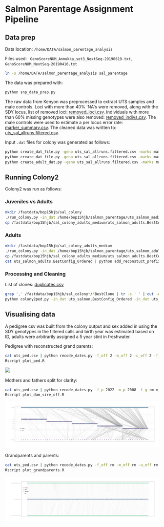 # Salmon Parentage Assignment Pipeline

## Data prep

Data location: ```/home/DATA/salmon_parentage_analysis```

Files used: ``` GenoScoreNUM_Annukka_set3_NextSeq-20190619.txt```, ```GenoScoreNUM_NextSeq-20190416.txt```

```bash
ln -s /home/DATA/salmon_parentage_analysis sal_parentage
```

The data was prepared with:

```bash
python snp_data_prep.py
```

The raw data from Kenyon was preprocessed to extract UTS samples and male controls. Loci with more than 40% 'NA's were 
removed, along with the SDY locus, list of removed loci: [removed_loci.csv](removed_loci.csv). Individuals with more than
60% missing genotypes were also removed: [removed_indivs.csv](removed_indivs.csv). The male controls were used to estimate
a per locus error rate: [marker_summary.csv](marker_summary.csv). The cleaned data was written to: 
[uts_sal_allruns.filtered.csv](uts_sal_allruns.filtered.csv).

Input ```.dat``` files for colony was generated as follows:

```bash
python create_dat_file.py -geno uts_sal_allruns.filtered.csv -marks marker_summary.csv > uts_salmon.dat
python create_dat_file.py -geno uts_sal_allruns.filtered.csv -marks marker_summary.csv > uts_salmon_mediumrun.dat
python create_adult_dat.py -geno uts_sal_allruns.filtered.csv -marks marker_summary.csv > uts_salmon_adults_mediumrun.dat
```

## Running Colony2

Colony2 was run as follows:

### Juveniles vs Adults

<!---

Quick run:

```bash
mkdir sal_parentage/colony_out
cd sal_parentage/colony_out/
mpirun -np 7 ~/colony2/colony2p.ifort.impi2015.out IFN:/home/hbarton/salmon_parentage/uts_salmon.dat &> uts_sal_colony.log.txt &
```


Medium run (competing with sharc): 

```bash
mkdir sal_parentage/colony_out_medium
cd sal_parentage/colony_out_medium
mpirun -np 4 ~/colony2/colony2p.ifort.impi2015.out IFN:/home/hbarton/salmon_parentage/uts_salmon_mediumrun.dat &> uts_sal_colony_mdeium.log.txt &
```


Colony2 runs on sharc

--->

```bash
mkdir /fastdata/bop15hjb/sal_colony
./run_colony.py -in_dat /home/bop15hjb/salmon_parentage/uts_salmon_mediumrun.dat -np 28
cp /fastdata/bop15hjb/sal_colony_adults_medium/uts_salmon_adults.BestConfig_Ordered ./
```

### Adults

```bash
mkdir /fastdata/bop15hjb/sal_colony_adults_medium
./run_colony.py -in_dat /home/bop15hjb/salmon_parentage/uts_salmon_adults_mediumrun.dat -np 24 -out_dir /fastdata/bop15hjb/sal_colony_adults_medium/
cp /fastdata/bop15hjb/sal_colony_adults_medium/uts_salmon_adults.BestConfig_Ordered ./
cat uts_salmon_adults.BestConfig_Ordered | python add_reconstuct_prefix.py gp > uts_salmon_adults.BestConfig_Ordered.uniquenames.txt
```

### Processing and Cleaning

List of clones: [duplicates.csv](duplicates.csv)

```bash
grep ',' /fastdata/bop15hjb/sal_colony*/*BestClone | tr -s ' ' | cut -d ' ' -f 4 | grep U > duplicates.csv
python colony2ped.py -in_dat uts_salmon.BestConfig_Ordered -in_dat uts_salmon_adults.BestConfig_Ordered.uniquenames.txt -geno uts_sal_allruns.filtered.csv -duplicates duplicates.csv > uts_ped.csv 
```


## Visualising data

A pedigree csv was built from the colony output and sex added in using the SDY genotypes in the filtered calls and birth 
year was estimated based on ID, adults were arbitrarily assigned a 5 year stint in freshwater.  

Pedigree with reconstructed grand parents:

```bash
cat uts_ped.csv | python recode_dates.py -f_off 2 -m_off 2 -u_off 2 -f_p 1 -m_p 1 -u_p 1 -f_g 0 -m_g 0 | grep -v ^* | grep -v ^# > uts_ped_gens_plot.csv 
Rscript plot_ped.R 
```

![](sal_ped.png)

Mothers and fathers split for clarity:

```bash
cat uts_ped.csv | python recode_dates.py -f_p 2022 -m_p 2008 -f_g rm m_g rm | grep -v ^* | grep -v ^# > uts_ped_split_parents_plotdata.csv
Rscript plot_dam_sire_off.R 
```

![](sal_dam_sires.png)

Grandparents and parents:

```bash
cat uts_ped.csv | python recode_dates.py -f_off rm -m_off rm -u_off rm -f_p 1 -m_p 1 -u_p 1 -m_g 0 -f_g 2 | grep -v ^* | grep  -v ^# > uts_ped_gp_v_p.csv
Rscript plot_grandparents.R
```

![](sal_grandparents.png)